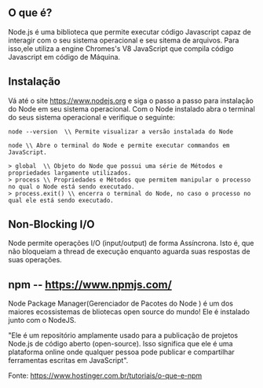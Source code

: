 ## O que é?

Node.js é uma biblioteca que permite executar código Javascript capaz de interagir com o seu sistema operacional e seu sitema de arquivos. Para isso,ele utiliza a engine Chromes's V8 JavaScript que compila código Javascript em código de Máquina.

## Instalação

Vá até o site https://www.nodejs.org e siga o passo a passo para instalação do Node em seu sistema operacional.
Com o Node instalado abra o terminal do seus sistema operacional e verifique o seguinte:

```
node --version  \\ Permite visualizar a versão instalada do Node

node \\ Abre o terminal do Node e permite executar commandos em JavaScript.

> global  \\ Objeto do Node que possui uma série de Métodos e propriedades largamente utilizados.
> process \\ Propriedades e Métodos que permitem manipular o processo no qual o Node está sendo executado.
> process.exit() \\ encerra o terminal do Node, no caso o processo no qual ele está sendo executado.

```

## Non-Blocking I/O

Node permite operações I/O (input/output) de forma Assíncrona. Isto é, que não bloqueiam a thread de execução enquanto aguarda suas respostas de suas operações.

## npm -- https://www.npmjs.com/

Node Package Manager(Gerenciador de Pacotes do Node ) é um dos maiores ecossistemas de bliotecas open source do mundo! Ele é instalado junto com o NodeJS.

"Ele é um repositório amplamente usado para a publicação de projetos Node.js de código aberto (open-source). Isso significa que ele é uma plataforma online onde qualquer pessoa pode publicar e compartilhar ferramentas escritas em JavaScript".

Fonte: https://www.hostinger.com.br/tutoriais/o-que-e-npm